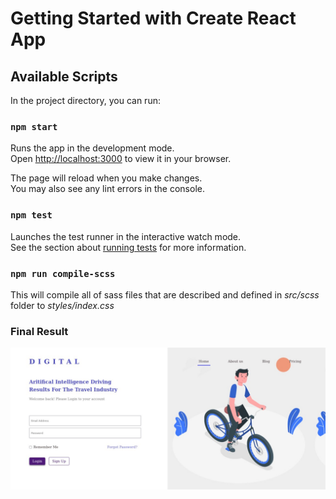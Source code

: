 # Getting Started with Create React App

## Available Scripts

In the project directory, you can run:

### `npm start`

Runs the app in the development mode.\
Open [http://localhost:3000](http://localhost:3000) to view it in your browser.

The page will reload when you make changes.\
You may also see any lint errors in the console.

### `npm test`

Launches the test runner in the interactive watch mode.\
See the section about [running tests](https://facebook.github.io/create-react-app/docs/running-tests) for more information.

### `npm run compile-scss`
This will compile all of sass files that are described and defined in *src/scss* folder to *styles/index.css*


### Final Result

![alt text](https://github.com/barney29/react-login-page/blob/master/src/screenshot.jpg?raw=true)
